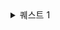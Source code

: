 <details>
<summary>퀘스트 1</summary>
# 💪 건강 육각형 퀘스트 - Daily Self Check

매일의 컨디션과 건강 습관을 6가지 항목으로 점검하고, 점수화 + 시각화 + 피드백까지 연결하는 자기 돌봄 루틴 템플릿

## 🧩 체크 항목

- 😴 수면: 수면 시간, 질, 규칙성
- 🍽️ 식사: 규칙적인 식사, 영양 균형, 폭식 여부
- 🧘 스트레스 관리: 감정 상태, 스트레스 해소, 휴식
- 🏃 활동량: 운동, 움직임, 신체 활동 여부
- ❤️ 관계/소통: 대인관계, 소통 만족도
- 🧍 신체 컨디션: 두통, 피로, 생리, 통증 등 전반 상태

## ✅ STEP 1. 오늘의 회고

오늘의 컨디션, 습관, 느낀 점을 자유롭게 작성하세요. 아래 항목 중 일부가 드러나야 합니다.

예시:
- 수면은 깊지 않았고 5시간 정도밖에 못 잠. 점심을 거르고 저녁에 폭식함.
- 산책은 했지만 스트레칭은 못 했음.
- 친구와 통화하면서 기분은 좋아졌고, 생리통이 조금 있었다.

## ✅ STEP 2. 현재 컨텍스트

- 수면 시간:
- 업무/학업 강도:
- 생리 주기/신체 특이사항:
- 외부 활동 유무:

## ✅ STEP 3. 점수화

| 항목 | 점수(1~5) | 사유 |
|------|-----------|------|
| 수면 |           |      |
| 식사 |           |      |
| 스트레스 관리 |     |      |
| 활동량 |         |      |
| 관계/소통 |       |      |
| 신체 컨디션 |     |      |

## 🎯 점수 기준표

(각 항목별 1~5점 기준은 생략. 원본 참조.)

## 📈 STEP 4. 육각형 그래프 그리기

손그림 / Notion / Canva / Radar Chart 등 도구 활용

## 📝 STEP 5. 총평 및 루틴 개선 아이디어

- 한줄 총평:
- 내일 실천할 작은 루틴:

## 달성 기준
- 각 step을 성실히 수행
</details>
